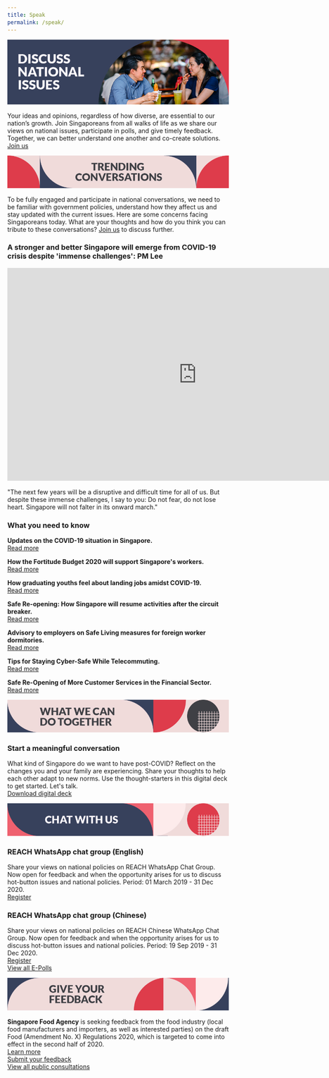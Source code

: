 ```yaml
---
title: Speak
permalink: /speak/
---
```


![Discuss national issues](/images/speak-header-1.jpg)

Your ideas and opinions, regardless of how diverse, are essential to our nation’s growth. Join Singaporeans from all walks of life as we share our views on national issues, participate in polls, and give timely feedback. Together, we can better understand one another and co-create solutions.  
[Join us](https://www.reach.gov.sg/)

![Trending conversations](/images/speak-header-2.jpg)

To be fully engaged and participate in national conversations, we need to be familiar with government policies, understand how they affect us and stay updated with the current issues. Here are some concerns facing Singaporeans today. What are your thoughts and how do you think you can tribute to these conversations? [Join us](https://www.reach.gov.sg/) to discuss further.

### A stronger and better Singapore will emerge from COVID-19 crisis despite 'immense challenges': PM Lee

<iframe width="859" height="483" src="https://www.youtube.com/embed/rAhuD368Ij0" frameborder="0" allow="accelerometer; autoplay; encrypted-media; gyroscope; picture-in-picture" allowfullscreen></iframe>

"The next few years will be a disruptive and difficult time for all of us. But despite these immense challenges, I say to you: Do not fear, do not lose heart. Singapore will not falter in its onward march."

### What you need to know

**Updates on the COVID-19 situation in Singapore.**  
[Read more](https://www.gov.sg/features/covid-19)

**How the Fortitude Budget 2020 will support Singapore's workers.**  
[Read more](https://www.gov.sg/article/how-the-fortitude-budget-2020-will-support-singapores-workers)

**How graduating youths feel about landing jobs amidst COVID-19.**  
[Read more](https://www.youth.sg/Our-Voice/Opinions/2020/6/How-graduating-youths-feel-about-landing-jobs-amidst-COVID-19)

**Safe Re-opening: How Singapore will resume activities after the circuit breaker.**  
[Read more](https://www.gov.sg/article/safe-re-opening-how-singapore-will-resume-activities-after-the-circuit-breaker)

**Advisory to employers on Safe Living measures for foreign worker dormitories.**  
[Read more](https://www.mom.gov.sg/covid-19/advisory-to-employers-on-safe-living-for-foreign-worker-dormitories)

**Tips for Staying Cyber-Safe While Telecommuting.**  
[Read more](https://www.csa.gov.sg/singcert/advisories/ad-2020-001)

**Safe Re-Opening of More Customer Services in the Financial Sector.**  
[Read more](https://www.mas.gov.sg/news/media-releases/2020/safe-re-opening-of-more-customer-services-in-the-financial-sector)

![What can we do together](/images/speak-header-3.jpg)

### Start a meaningful conversation

What kind of Singapore do we want to have post-COVID? Reflect on the changes you and your family are experiencing. Share your thoughts to help each other adapt to new norms. Use the thought-starters in this digital deck to get started. Let's talk.   
[Download digital deck](#)

![Chat with us](/images/speak-header-4.jpg)

### REACH WhatsApp chat group (English)

Share your views on national policies on REACH WhatsApp Chat Group. Now open for feedback and when the opportunity arises for us to discuss hot-button issues and national policies. Period: 01 March 2019 - 31 Dec 2020.  
[Register](https://gems.gevme.com/66596366/registration/order/form)

### REACH WhatsApp chat group (Chinese)

Share your views on national policies on REACH Chinese WhatsApp Chat Group. Now open for feedback and when the opportunity arises for us to discuss hot-button issues and national policies. Period: 19 Sep 2019 - 31 Dec 2020.  
[Register](https://gems.gevme.com/79200895/registration/order/form)  
[View all E-Polls](#)

![Give your feedback](/images/speak-header-5.jpg)

**Singapore Food Agency** is seeking feedback from the food industry (local food manufacturers and importers, as well as interested parties) on the draft Food (Amendment No. X) Regulations 2020, which is targeted to come into effect in the second half of 2020.   
[Learn more](https://www.reach.gov.sg/participate/public-consultation/singapore-food-agency/consultation-on-draft-food-amendment-no-x-regulations-2020)  
[Submit your feedback](mailto:leong_ai_ling@sfa.gov.sg;cheng_chee_seng@sfa.gov.sg)  
[View all public consultations](https://www.reach.gov.sg/)